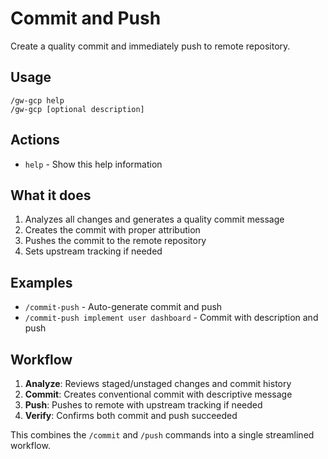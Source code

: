 # Commit and Push

Create a quality commit and immediately push to remote repository.

## Usage
```
/gw-gcp help
/gw-gcp [optional description]
```

## Actions
- `help` - Show this help information

## What it does
1. Analyzes all changes and generates a quality commit message
2. Creates the commit with proper attribution
3. Pushes the commit to the remote repository
4. Sets upstream tracking if needed

## Examples
- `/commit-push` - Auto-generate commit and push
- `/commit-push implement user dashboard` - Commit with description and push

## Workflow
1. **Analyze**: Reviews staged/unstaged changes and commit history
2. **Commit**: Creates conventional commit with descriptive message
3. **Push**: Pushes to remote with upstream tracking if needed
4. **Verify**: Confirms both commit and push succeeded

This combines the `/commit` and `/push` commands into a single streamlined workflow.